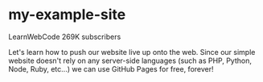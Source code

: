 # my-example-site

LearnWebCode
269K subscribers

Let's learn how to push our website live up onto the web.
Since our simple website doesn't rely on any server-side languages (such as PHP, Python, Node, Ruby, etc...) we can use GitHub Pages for free, forever!
